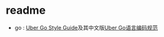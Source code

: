 # readme
- go : [Uber Go Style Guide](https://github.com/uber-go/guide/blob/master/style.md)及其中文版[Uber Go语言编码规范](https://tonybai.com/2019/10/12/uber-go-style-guide/)